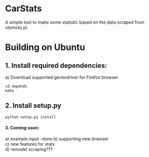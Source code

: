 # CarStats

A simple tool to make some statistic based on the data scraped from otomoto.pl. 

# Building on Ubuntu
## 1. Install required dependencies:  
  a) Download supported geckodriver for Firefox browser  
  ~~~
  cd depends  
  make
  ~~~  
## 2. Install setup.py  
~~~
python setup.py install
~~~  
#### 3. Coming soon:  
  a) example input  -done
  b) supporting new brwoser  
  c) new features for stats  
  d) remodel scraping???
      

